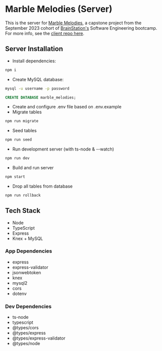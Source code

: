 # Marble Melodies (Server)

This is the server for [Marble Melodies](https://github.com/ahowley/marble-melodies), a capstone project from the
September 2023 cohort of [BrainStation's](https://brainstation.io/) Software Engineering bootcamp. For more info, see
the [client repo here](https://github.com/ahowley/marble-melodies/tree/dev).

## Server Installation

- Install dependencies:

```bash
npm i
```

- Create MySQL database:

```bash
mysql -u username -p password
```

```sql
CREATE DATABASE marble_melodies;
```

- Create and configure .env file based on .env.example
- Migrate tables

```bash
npm run migrate
```

- Seed tables

```bash
npm run seed
```

- Run development server (with ts-node & --watch)

```bash
npm run dev
```

- Build and run server

```bash
npm start
```

- Drop all tables from database

```bash
npm run rollback
```

## Tech Stack

- Node
- TypeScript
- Express
- Knex + MySQL

### App Dependencies

- express
- express-validator
- jsonwebtoken
- knex
- mysql2
- cors
- dotenv

### Dev Dependencies

- ts-node
- typescript
- @types/cors
- @types/express
- @types/express-validator
- @types/node
